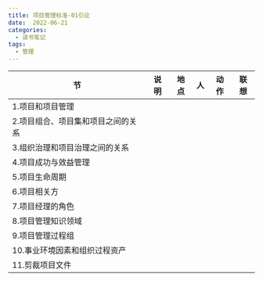 ```yaml
---
title: 项目管理标准-01引论
date:  2022-06-21
categories:
  - 读书笔记
tags:
  - 管理
---
```


| 节                                 | 说明 | 地点 | 人   | 动作 | 联想 |
| ---------------------------------- | ---- | ---- | ---- | ---- | ---- |
| 1.项目和项目管理                   |      |      |      |      |      |
| 2.项目组合、项目集和项目之间的关系 |      |      |      |      |      |
| 3.组织治理和项目治理之间的关系     |      |      |      |      |      |
| 4.项目成功与效益管理               |      |      |      |      |      |
| 5.项目生命周期                     |      |      |      |      |      |
| 6.项目相关方                       |      |      |      |      |      |
| 7.项目经理的角色                   |      |      |      |      |      |
| 8.项目管理知识领域                 |      |      |      |      |      |
| 9.项目管理过程组                   |      |      |      |      |      |
| 10.事业环境因素和组织过程资产      |      |      |      |      |      |
| 11.剪裁项目文件                    |      |      |      |      |      |



